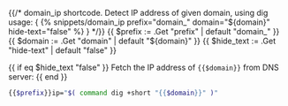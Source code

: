 {{/*
domain_ip shortcode.
Detect IP address of given domain, using dig
usage:
    { {% snippets/domain_ip
        prefix="domain_"
        domain="${domain}"
        hide-text="false"
    %} }
*/}}
{{ $prefix := .Get "prefix" | default "domain_" }}
{{ $domain := .Get "domain" | default "${domain}" }}
{{ $hide_text := .Get "hide-text" | default "false" }}

{{ if eq $hide_text "false" }}
Fetch the IP address of `{{$domain}}` from DNS server:
{{ end }}

```bash
{{$prefix}}ip="$( command dig +short "{{$domain}}" )"
```
